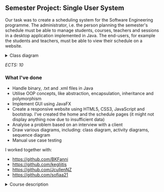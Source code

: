 ## **Semester Project: Single User System**

Our task was to create a scheduling system for the Software Engineering programme. The administrator, i.e. the person planning the semester's schedule must be able to manage students, courses, teachers and sessions in a desktop application implemented in Java. The end-users, for example the students and teachers, must be able to view their schedule on a website.

<details>
  <summary>Class diagram</summary>
  <img src = "class-diagram.svg" alt = "Class diagram"/>
</details>

*ECTS: 10*

### What I've done
  - Handle binary, .txt and .xml files in Java
  - Utilise OOP concepts, like abstraction, encapsulation, inheritance and polymorphism
  - Implement GUI using JavaFX
  - Create a responsive website using HTML5, CSS3, JavaScript and bootstrap. I've created the home and the schedule pages (it might not display anything now due to insufficient data)
  - Analyise a problem based on an interview with a client
  - Draw various diagrams, including: class diagram, activity diagrams, sequence diagram
  - Manual use case testing

I worked together with:
  - https://github.com/BKFanni
  - https://github.com/kegliitis
  - https://github.com/JcullenNZ
  - https://github.com/sofiaa21  

<details>
  <summary>Course description</summary>

  ### Main purpose  
  ​Develop and document a single user system and a basic introduction to team-based project work

  ### Knowledge  
  ​The student will use the knowledge acquired in SDJ1, WEB1 and DMA1.

  ### Skills  
  - Explain the Waterfall method as a software development process  
  - Derive requirements  
  - Apply use case modelling and draw activity diagrams  
  - Draw a domain model  
  - Construct UML class diagram(s)  
  - Draw a sequence diagram of one essential method  
  - Implement a software system using object-oriented programming  
  - Integrate Java-generated files into a webpage using JavaScript  
  - Perform testing in relation to the derived requirements  
  - Describe your system in a user guide  
  - Formulate and enforce a group contract  
  - Apply theories on group dynamics, team cooperation and conflict resolution  
  - Communicate the results of the project work using academic and technical writing, apply the correct report structure and rules on plagiarism  
  - Communicate successfully in writing, graphically and orally to different target groups  
  - Identify relevant problems, formulate a statement, and account for different possible solutions  
  - Reflect on the waterfall method as a tool to control a software development  

  ### Competences  
  - Demonstrate the connection between the different disciplines in software development   
  - Evaluate the performance of selected parts of the system in terms of time and space complexity using the Big O notation  
  - Describe and reflect on the group’s cooperation  
  - Apply and reflect on covered learning theories and motivation theories  
</details>
